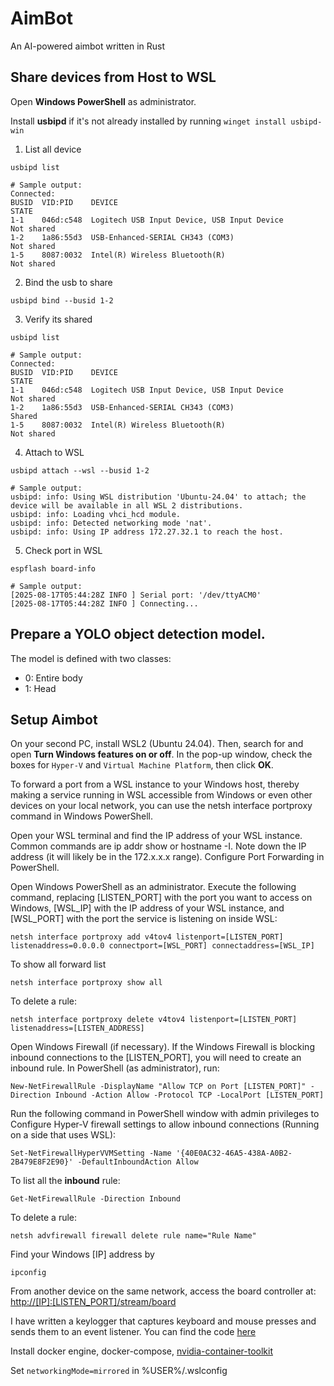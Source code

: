 # AimBot
An AI-powered aimbot written in Rust

## Share devices from Host to WSL
Open **Windows PowerShell** as administrator.

Install **usbipd** if it's not already installed by running ```winget install usbipd-win```
1. List all device
```shell
usbipd list
```
```text
# Sample output:
Connected:
BUSID  VID:PID    DEVICE                                                        STATE
1-1    046d:c548  Logitech USB Input Device, USB Input Device                   Not shared
1-2    1a86:55d3  USB-Enhanced-SERIAL CH343 (COM3)                              Not shared
1-5    8087:0032  Intel(R) Wireless Bluetooth(R)                                Not shared
```
2. Bind the usb to share
```shell
usbipd bind --busid 1-2
```
3. Verify its shared
```shell
usbipd list
```
```text
# Sample output:
Connected:
BUSID  VID:PID    DEVICE                                                        STATE
1-1    046d:c548  Logitech USB Input Device, USB Input Device                   Not shared
1-2    1a86:55d3  USB-Enhanced-SERIAL CH343 (COM3)                              Shared
1-5    8087:0032  Intel(R) Wireless Bluetooth(R)                                Not shared
```
4. Attach to WSL
```shell
usbipd attach --wsl --busid 1-2
```
```text
# Sample output:
usbipd: info: Using WSL distribution 'Ubuntu-24.04' to attach; the device will be available in all WSL 2 distributions.
usbipd: info: Loading vhci_hcd module.
usbipd: info: Detected networking mode 'nat'.
usbipd: info: Using IP address 172.27.32.1 to reach the host.
```
5. Check port in WSL
```shell
espflash board-info
```
```text
# Sample output:
[2025-08-17T05:44:28Z INFO ] Serial port: '/dev/ttyACM0'
[2025-08-17T05:44:28Z INFO ] Connecting...
```


## Prepare a YOLO object detection model. 
The model is defined with two classes:
- 0: Entire body
- 1: Head


## Setup Aimbot

On your second PC, install WSL2 (Ubuntu 24.04). Then, search for and open **Turn Windows features on or off**. In the pop-up window, check the boxes for `Hyper-V` and `Virtual Machine Platform`, then click **OK**.

To forward a port from a WSL instance to your Windows host, thereby making a service running in WSL accessible from Windows or even other devices on your local network, you can use the netsh interface portproxy command in Windows PowerShell.

Open your WSL terminal and find the IP address of your WSL instance. Common commands are ip addr show or hostname -I. Note down the IP address (it will likely be in the 172.x.x.x range). Configure Port Forwarding in PowerShell.

Open Windows PowerShell as an administrator. Execute the following command, replacing [LISTEN_PORT] with the port you want to access on Windows, [WSL_IP] with the IP address of your WSL instance, and [WSL_PORT] with the port the service is listening on inside WSL:

```shell
netsh interface portproxy add v4tov4 listenport=[LISTEN_PORT] listenaddress=0.0.0.0 connectport=[WSL_PORT] connectaddress=[WSL_IP]
```

To show all forward list

```shell
netsh interface portproxy show all
```

To delete a rule:

```shell
netsh interface portproxy delete v4tov4 listenport=[LISTEN_PORT] listenaddress=[LISTEN_ADDRESS]
```

Open Windows Firewall (if necessary). If the Windows Firewall is blocking inbound connections to the [LISTEN_PORT], you will need to create an inbound rule. In PowerShell (as administrator), run:

```shell
New-NetFirewallRule -DisplayName "Allow TCP on Port [LISTEN_PORT]" -Direction Inbound -Action Allow -Protocol TCP -LocalPort [LISTEN_PORT]
```

Run the following command in PowerShell window with admin privileges to Configure Hyper-V firewall settings to allow inbound connections (Running on a side that uses WSL):

```shell
Set-NetFirewallHyperVVMSetting -Name '{40E0AC32-46A5-438A-A0B2-2B479E8F2E90}' -DefaultInboundAction Allow
```

To list all the **inbound** rule:

```shell
Get-NetFirewallRule -Direction Inbound
```

To delete a rule:

```shell
netsh advfirewall firewall delete rule name="Rule Name"
```

Find your Windows [IP] address by

```shell
ipconfig
```

From another device on the same network, access the board controller at: [http://[IP]:[LISTEN_PORT]/stream/board]()

I have written a keylogger that captures keyboard and mouse presses and sends them to an event listener. You can find the code [here](https://github.com/dat58/aimbot-keylogger)

Install docker engine, docker-compose, [nvidia-container-toolkit](https://gist.github.com/atinfinity/f9568aa9564371f573138712070f5bad)

Set `networkingMode=mirrored` in %USER%/.wslconfig
